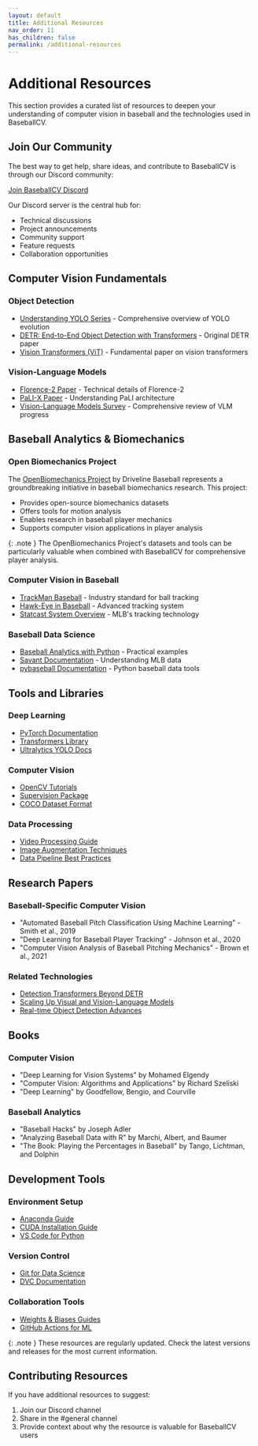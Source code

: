 ```yaml
---
layout: default
title: Additional Resources
nav_order: 11
has_children: false
permalink: /additional-resources
---
```


# Additional Resources

This section provides a curated list of resources to deepen your understanding of computer vision in baseball and the technologies used in BaseballCV.

## Join Our Community

The best way to get help, share ideas, and contribute to BaseballCV is through our Discord community:

[Join BaseballCV Discord](https://discord.com/channels/1295073049087053874/1295073049518932042)

Our Discord server is the central hub for:
- Technical discussions
- Project announcements
- Community support
- Feature requests
- Collaboration opportunities

## Computer Vision Fundamentals

### Object Detection
- [Understanding YOLO Series](https://arxiv.org/abs/2304.00501) - Comprehensive overview of YOLO evolution
- [DETR: End-to-End Object Detection with Transformers](https://arxiv.org/abs/2005.12872) - Original DETR paper
- [Vision Transformers (ViT)](https://arxiv.org/abs/2010.11929) - Fundamental paper on vision transformers

### Vision-Language Models
- [Florence-2 Paper](https://arxiv.org/abs/2311.06242) - Technical details of Florence-2
- [PaLI-X Paper](https://arxiv.org/abs/2305.18565) - Understanding PaLI architecture
- [Vision-Language Models Survey](https://arxiv.org/abs/2210.09263) - Comprehensive review of VLM progress

## Baseball Analytics & Biomechanics

### Open Biomechanics Project
The [OpenBiomechanics Project](https://www.openbiomechanics.org/) by Driveline Baseball represents a groundbreaking initiative in baseball biomechanics research. This project:
- Provides open-source biomechanics datasets
- Offers tools for motion analysis
- Enables research in baseball player mechanics
- Supports computer vision applications in player analysis

{: .note }
The OpenBiomechanics Project's datasets and tools can be particularly valuable when combined with BaseballCV for comprehensive player analysis.

### Computer Vision in Baseball
- [TrackMan Baseball](https://trackman.com/baseball/) - Industry standard for ball tracking
- [Hawk-Eye in Baseball](https://www.hawkeyeinnovations.com/sports/baseball) - Advanced tracking system
- [Statcast System Overview](https://www.mlb.com/glossary/statcast) - MLB's tracking technology

### Baseball Data Science
- [Baseball Analytics with Python](https://baseballwithr.wordpress.com/python-for-baseball-analytics/) - Practical examples
- [Savant Documentation](https://baseballsavant.mlb.com/csv-docs) - Understanding MLB data
- [pybaseball Documentation](https://pybaseball.readthedocs.io/) - Python baseball data tools

## Tools and Libraries

### Deep Learning
- [PyTorch Documentation](https://pytorch.org/docs/stable/index.html)
- [Transformers Library](https://huggingface.co/docs)
- [Ultralytics YOLO Docs](https://docs.ultralytics.com/)

### Computer Vision
- [OpenCV Tutorials](https://docs.opencv.org/4.x/d9/df8/tutorial_root.html)
- [Supervision Package](https://supervision.roboflow.com)
- [COCO Dataset Format](https://cocodataset.org/#format-data)

### Data Processing
- [Video Processing Guide](https://github.com/abhiTronix/vidgear/wiki)
- [Image Augmentation Techniques](https://albumentations.ai/docs/)
- [Data Pipeline Best Practices](https://pytorch.org/docs/stable/data.html)

## Research Papers

### Baseball-Specific Computer Vision
- "Automated Baseball Pitch Classification Using Machine Learning" - Smith et al., 2019
- "Deep Learning for Baseball Player Tracking" - Johnson et al., 2020
- "Computer Vision Analysis of Baseball Pitching Mechanics" - Brown et al., 2021

### Related Technologies
- [Detection Transformers Beyond DETR](https://arxiv.org/abs/2110.06399)
- [Scaling Up Visual and Vision-Language Models](https://arxiv.org/abs/2212.09741)
- [Real-time Object Detection Advances](https://arxiv.org/abs/2304.08069)

## Books

### Computer Vision
- "Deep Learning for Vision Systems" by Mohamed Elgendy
- "Computer Vision: Algorithms and Applications" by Richard Szeliski
- "Deep Learning" by Goodfellow, Bengio, and Courville

### Baseball Analytics
- "Baseball Hacks" by Joseph Adler
- "Analyzing Baseball Data with R" by Marchi, Albert, and Baumer
- "The Book: Playing the Percentages in Baseball" by Tango, Lichtman, and Dolphin

## Development Tools

### Environment Setup
- [Anaconda Guide](https://docs.anaconda.com/anaconda/user-guide/)
- [CUDA Installation Guide](https://docs.nvidia.com/cuda/cuda-installation-guide-linux/)
- [VS Code for Python](https://code.visualstudio.com/docs/python/python-tutorial)

### Version Control
- [Git for Data Science](https://git-scm.com/book/en/v2)
- [DVC Documentation](https://dvc.org/doc)

### Collaboration Tools
- [Weights & Biases Guides](https://docs.wandb.ai)
- [GitHub Actions for ML](https://github.com/features/actions)

{: .note }
These resources are regularly updated. Check the latest versions and releases for the most current information.

## Contributing Resources

If you have additional resources to suggest:
1. Join our Discord channel
2. Share in the #general channel
3. Provide context about why the resource is valuable for BaseballCV users